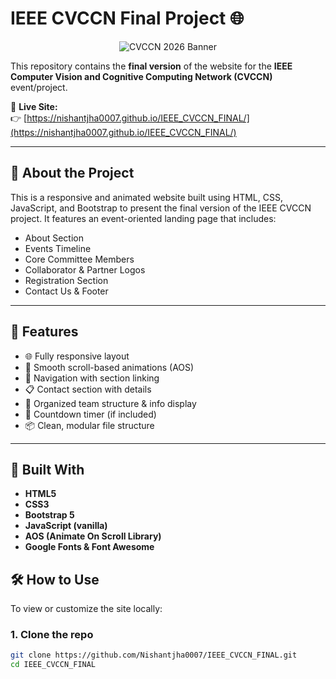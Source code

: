 # IEEE CVCCN Final Project 🌐

<p align="center">
  <img src="b5c2bed4-cd28-43ef-9a17-99f0842400ab.png" alt="CVCCN 2026 Banner" />
</p>

This repository contains the **final version** of the website for the **IEEE Computer Vision and Cognitive Computing Network (CVCCN)** event/project.

🔗 **Live Site:**  
👉 [https://nishantjha0007.github.io/IEEE_CVCCN_FINAL/](https://nishantjha0007.github.io/IEEE_CVCCN_FINAL/)

---

## 📸 About the Project

This is a responsive and animated website built using HTML, CSS, JavaScript, and Bootstrap to present the final version of the IEEE CVCCN project. It features an event-oriented landing page that includes:

- About Section
- Events Timeline
- Core Committee Members
- Collaborator & Partner Logos
- Registration Section
- Contact Us & Footer

---

## 🚀 Features

- 🌐 Fully responsive layout
- 🎨 Smooth scroll-based animations (AOS)
- 🧭 Navigation with section linking
- 📋 Contact section with details
- 👤 Organized team structure & info display
- 📅 Countdown timer (if included)
- 📦 Clean, modular file structure

---

## 🧱 Built With

- **HTML5**  
- **CSS3**  
- **Bootstrap 5**  
- **JavaScript (vanilla)**  
- **AOS (Animate On Scroll Library)**  
- **Google Fonts & Font Awesome**

## 🛠 How to Use

To view or customize the site locally:

### 1. Clone the repo
```bash
git clone https://github.com/Nishantjha0007/IEEE_CVCCN_FINAL.git
cd IEEE_CVCCN_FINAL
